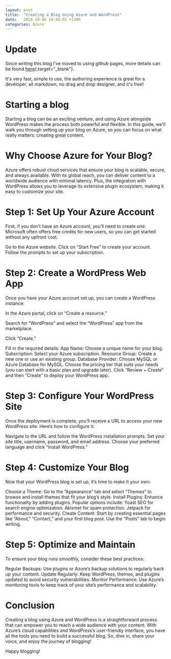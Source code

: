 ```yaml
---
layout: post
title:  "Creating a Blog Using Azure and WordPress"
date:   2024-10-06 14:48:01 +1300
categories: Azure
---
```


# Update


Since writing this blog I've moved to using github pages, more details can be found [here](https://pages.github.com/){:target="_blank"}.

It's very fast, simple to use, the authoring experience is great for a developer, all markdown, no drag and drop designer, and it's free!

# Starting a blog

Starting a blog can be an exciting venture, and using Azure alongside WordPress makes the process both powerful and flexible. In this guide, we’ll walk you through setting up your blog on Azure, so you can focus on what really matters: creating great content.

# Why Choose Azure for Your Blog?

Azure offers robust cloud services that ensure your blog is scalable, secure, and always available. With its global reach, you can deliver content to a worldwide audience with minimal latency. Plus, the integration with WordPress allows you to leverage its extensive plugin ecosystem, making it easy to customize your site.

# Step 1: Set Up Your Azure Account

First, if you don’t have an Azure account, you’ll need to create one. Microsoft often offers free credits for new users, so you can get started without any upfront cost.

Go to the Azure website.
Click on “Start Free” to create your account.
Follow the prompts to set up your subscription.

# Step 2: Create a WordPress Web App

Once you have your Azure account set up, you can create a WordPress instance:

In the Azure portal, click on “Create a resource.”

Search for “WordPress” and select the “WordPress” app from the marketplace.

Click “Create.”

Fill in the required details:
App Name: Choose a unique name for your blog.
Subscription: Select your Azure subscription.
Resource Group: Create a new one or use an existing group.
Database Provider: Choose MySQL or Azure Database for MySQL.
Choose the pricing tier that suits your needs (you can start with a basic plan and upgrade later).
Click “Review + Create” and then “Create” to deploy your WordPress app.

# Step 3: Configure Your WordPress Site

Once the deployment is complete, you’ll receive a URL to access your new WordPress site. Here’s how to configure it:

Navigate to the URL and follow the WordPress installation prompts.
Set your site title, username, password, and email address.
Choose your preferred language and click “Install WordPress.”

# Step 4: Customize Your Blog

Now that your WordPress blog is set up, it’s time to make it your own:

Choose a Theme: Go to the “Appearance” tab and select “Themes” to browse and install themes that fit your blog’s style.
Install Plugins: Enhance functionality by adding plugins. Popular options include:
Yoast SEO for search engine optimization.
Akismet for spam protection.
Jetpack for performance and security.
Create Content: Start by creating essential pages like “About,” “Contact,” and your first blog post. Use the “Posts” tab to begin writing.

# Step 5: Optimize and Maintain

To ensure your blog runs smoothly, consider these best practices:

Regular Backups: Use plugins or Azure’s backup solutions to regularly back up your content.
Update Regularly: Keep WordPress, themes, and plugins updated to avoid security vulnerabilities.
Monitor Performance: Use Azure’s monitoring tools to keep track of your site’s performance and scalability.

# Conclusion

Creating a blog using Azure and WordPress is a straightforward process that can empower you to reach a wide audience with your content. With Azure’s cloud capabilities and WordPress’s user-friendly interface, you have all the tools you need to build a successful blog. So, dive in, share your voice, and enjoy the journey of blogging!

Happy blogging!
